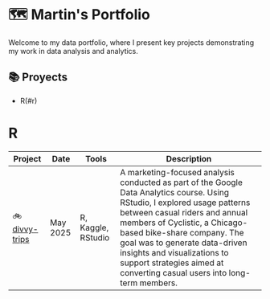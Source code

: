 # 🗺 Martin's Portfolio

Welcome to my data portfolio, where I present key projects demonstrating my work in data analysis and analytics.

## 📚 Proyects
- R(#r)

# R

| Project | Date | Tools | Description |
|--------|------|-------------|-------------|
| 🚲 [divvy-trips](https://www.kaggle.com/code/martinruchtein/how-does-a-bike-share-navigate-speedy-success) | May 2025 | R, Kaggle, RStudio | A marketing-focused analysis conducted as part of the Google Data Analytics course. Using RStudio, I explored usage patterns between casual riders and annual members of Cyclistic, a Chicago-based bike-share company. The goal was to generate data-driven insights and visualizations to support strategies aimed at converting casual users into long-term members. |
